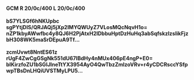 #### GCM R 20/0c/400 L 20/0c/400
**bS7YLSGf6hNKUpbc**<br/>**sgPYtjDIS/QRJAQj5jXp2IMYQWUyZ7VLosMQcNqvH1o=**<br/>**nZP1kbyAWwfbc4y8QJ6H2PjAtxH2lDbbuHptDzHuHq3abSqfskzlzslikFjzbH308WK5maSrDEpuA9Tf...**<br/><br/>
**zcmUvwt8NntES61z**<br/>**rUgF4ZwCgGSgNk551dU67IBdHy4nMUx406pE4ngP+E0=**<br/>**bIKirzfoZU1bSGlJIneTtYX3954AyO4QwTbzZmlzoVRv+r4yCDCRsccYSfpwpTBsDnLHQiUVSTMyLPU5...**
